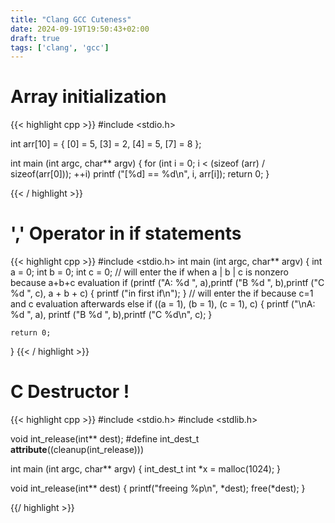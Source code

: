 ```yaml
---
title: "Clang GCC Cuteness"
date: 2024-09-19T19:50:43+02:00
draft: true
tags: ['clang', 'gcc']
---
```


# Array initialization

{{< highlight cpp >}}
#include <stdio.h>
 
int arr[10] = {
        [0] = 5,
        [3] = 2,
        [4] = 5,
        [7] = 8
};
 
int main (int argc, char** argv)
{
    for (int i = 0; i < (sizeof (arr) / sizeof(arr[0])); ++i)
            printf ("[%d] == %d\n", i, arr[i]);
    return 0;
}

{{< / highlight >}}

# ',' Operator in if statements

{{< highlight cpp >}}
#include <stdio.h>
int main (int argc, char** argv)
{
    int a = 0;
    int b = 0; 
    int c = 0; 
    // will enter the if when a | b | c is nonzero because a+b+c evaluation
    if (printf ("A: %d ", a),printf ("B %d ", b),printf ("C %d ", c), a + b + c)
    {
           printf ("in first if\n");
    }
    // will enter the if because c=1 and c evaluation afterwards
    else if ((a = 1), (b = 1), (c = 1), c)
    {
        printf ("\nA: %d ", a), printf ("B %d ", b),printf ("C %d\n", c);
    }
 
    return 0;
}
{{< / highlight >}}

# C Destructor !
{{< highlight cpp >}}
#include <stdio.h>
#include <stdlib.h>

void int_release(int** dest);
#define int_dest_t __attribute__((cleanup(int_release)))

int main (int argc, char** argv)
{
    int_dest_t int *x = malloc(1024);
}

void int_release(int** dest)
{
    printf("freeing %p\n", *dest);
    free(*dest);
}

{{/ highlight >}}


